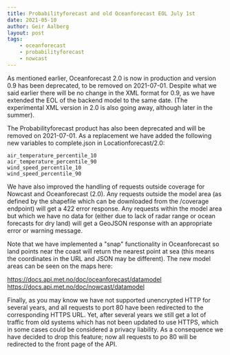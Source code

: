 ```yaml
---
title: Probabilityforecast and old Oceanforecast EOL July 1st
date: 2021-05-10
author: Geir Aalberg
layout: post
tags:
    - oceanforecast
    - probabilityforecast
    - nowcast
---
```


As mentioned earlier, Oceanforecast 2.0 is now in production and version 0.9 has
been deprecated, to be removed on 2021-07-01. Despite what we said earlier there
will be no change in the XML format for 0.9, as we have extended the EOL of the
backend model to the same date. (The experimental XML version in 2.0 is also
going away, although later in the summer).

The Probabilityforecast product has also been deprecated and will be removed on
2021-07-01. As a replacement we have added the following new variables to
complete.json in Locationforecast/2.0:

    air_temperature_percentile_10
    air_temperature_percentile_90
    wind_speed_percentile_10
    wind_speed_percentile_90

We have also improved the handling of requests outside coverage for Nowcast and
Oceanforecast (2.0). Any requests outside the model area (as defined by the
shapefile which can be downloaded from the /coverage endpoint) will get a 422
error response. Any requests within the model area but which we have no data for
(either due to lack of radar range or ocean forecasts for dry land) will get a
GeoJSON response with an appropriate error or warning message.

Note that we have implemented a "snap" functionality in Oceanforecast so land
points near the coast will return the nearest point at sea (this means the
coordinates in the URL and JSON may be different). The new model areas can be
seen on the maps here:

<https://docs.api.met.no/doc/oceanforecast/datamodel>
<https://docs.api.met.no/doc/nowcast/datamodel>

Finally, as you may know we have not supported unencrypted HTTP for several
years, and all requests to port 80 have been redirected to the corresponding
HTTPS URL. Yet, after several years we still get a lot of traffic from old
systems which has not been updated to use HTTPS, which in some cases could be
considered a privacy liability. As a consequence we have decided to drop this
feature; now all requests to po 80 will be redirected to the front page of the
API.
